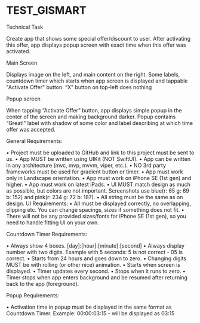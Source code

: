 # TEST_GISMART

Technical Task

Create app that shows some special offer/discount to user. After activating this offer, app displays
popup screen with exact time when this offer was activated.


Main Screen

Displays image on the left, and main content on the right. Some labels, countdown timer which
starts when app screen is displayed and tappable "Activate Offer" button. “X" button on top-left
does nothing

Popup screen

When tapping “Activate Offer” button, app displays simple popup in the center of the screen and
making background darker. Popup contains “Great!” label with shadow of some color and label
describing at which time offer was accepted.

General Requirements:

• Project must be uploaded to GitHub and link to this project must be sent to us.
• App MUST be written using UIKit (NOT SwiftUI).
• App can be written in any architecture (mvc, mvp, mvvm, viper, etc.).
• NO 3rd party frameworks must be used for gradient button or timer.
• App must work only in Landscape orientation.
• App must work on iPhone SE (1st gen) and higher.
• App must work on latest iPads.
• UI MUST match design as much as possible, but colors are not important. Screenshots use
blue(r: 65 g: 69 b: 152) and pink(r: 234 g: 72 b: 187).
• All string must be the same as on design.
UI Requirements:
• All must be displayed correctly, no overlapping, clipping etc. You can change spacings, sizes if
something does not fit.
• There will not be any provided sizes/fonts for iPhone SE (1st gen), so you need to handle fitting
UI on your own.

Countdown Timer Requirements:

• Always show 4 boxes. [day]:[hour]:[minute]:[second]
• Always display number with two digits. Example with 5 seconds: 5 is not correct - 05 is
correct.
• Starts from 24 hours and goes down to zero.
• Changing digits MUST be with rolling (or other nice) animation.
• Starts when screen is displayed.
• Timer updates every second.
• Stops when it runs to zero.
• Timer stops when app enters background and be resumed after returning back to the app
(foreground).

Popup Requirements:

• Activation time in popup must be displayed in the same format as Countdown Timer. Example:
00:00:03:15 - will be displayed as 03:15
